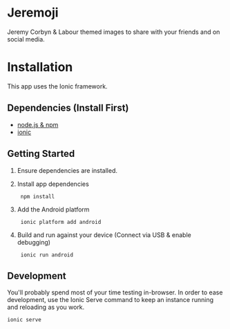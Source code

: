 # Jeremoji

Jeremy Corbyn & Labour themed images to share with your friends and on social media.

# Installation

This app uses the Ionic framework.

## Dependencies (Install First)
* [node.js & npm](https://nodejs.org/en/)
* [ionic](http://ionicframework.com/getting-started/)

## Getting Started

1. Ensure dependencies are installed.

2. Install app dependencies

        npm install

3. Add the Android platform

        ionic platform add android

5. Build and run against your device (Connect via USB & enable debugging)

        ionic run android

## Development

You'll probably spend most of your time testing in-browser. In order to ease development,
use the Ionic Serve command to keep an instance running and reloading as you work.

    ionic serve
